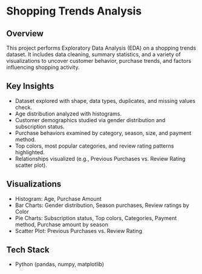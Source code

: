 # Shopping Trends Analysis

## Overview
This project performs Exploratory Data Analysis (EDA) on a shopping trends dataset. It includes data cleaning, summary statistics, and a variety of visualizations to uncover customer behavior, purchase trends, and factors influencing shopping activity.

## Key Insights
- Dataset explored with shape, data types, duplicates, and missing values check.
- Age distribution analyzed with histograms.
- Customer demographics studied via gender distribution and subscription status.
- Purchase behaviors examined by category, season, size, and payment method.
- Top colors, most popular categories, and review rating patterns highlighted.
- Relationships visualized (e.g., Previous Purchases vs. Review Rating scatter plot).

## Visualizations
- Histogram: Age, Purchase Amount
- Bar Charts: Gender distribution, Season purchases, Review ratings by Color
- Pie Charts: Subscription status, Top colors, Categories, Payment method, Purchase amount by season
- Scatter Plot: Previous Purchases vs. Review Rating

## Tech Stack
- Python (pandas, numpy, matplotlib)
